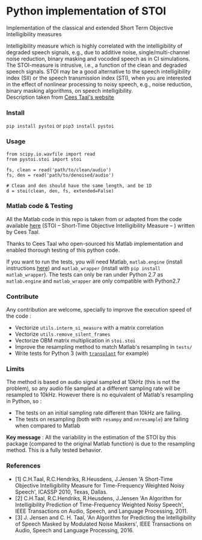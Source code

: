 # Python implementation of STOI

Implementation of the classical and extended Short Term Objective Intelligibility measures

Intelligibility measure which is highly correlated with the intelligibility of degraded speech signals, e.g., due to additive noise, single/multi-channel noise reduction, binary masking and vocoded speech as in CI simulations. The STOI-measure is intrusive, i.e., a function of the clean and degraded speech signals. STOI may be a good alternative to the speech intelligibility index (SII) or the speech transmission index (STI), when you are interested in the effect of nonlinear processing to noisy speech, e.g., noise reduction, binary masking algorithms, on speech intelligibility.   
Description taken from [Cees Taal's website](http://www.ceestaal.nl/code/)


### Install

`pip install pystoi` or
`pip3 install pystoi`

### Usage
```
from scipy.io.wavfile import read
from pystoi.stoi import stoi

fs, clean = read('path/to/clean/audio')
fs, den = read('path/to/denoised/audio')

# Clean and den should have the same length, and be 1D
d = stoi(clean, den, fs, extended=False)
```

### Matlab code & Testing

All the Matlab code in this repo is taken from or adapted from the code available [here](http://www.ceestaal.nl/code/) (STOI – Short-Time Objective Intelligibility Measure – ) written by Cees Taal.

Thanks to Cees Taal who open-sourced his Matlab implementation and enabled thorough testing of this python code.

If you want to run the tests, you will need Matlab, `matlab.engine` (install instructions [here](https://fr.mathworks.com/help/matlab/matlab_external/install-the-matlab-engine-for-python.html)) and `matlab_wrapper` (install with `pip install matlab_wrapper`).
The tests can only be ran under Python 2.7 as `matlab.engine` and `matlab_wrapper` are only compatible with Python2.7

### Contribute

Any contribution are welcome, specially to improve the execution speed of the code :
* Vectorize `utils.interm_si_measure` with a matrix correlation
* Vectorize `utils.remove_silent_frames`
* Vectorize OBM matrix multiplication in `stoi.stoi`
* Improve the resampling method to match Matlab's resampling in `tests/`
* Write tests for Python 3 (with [`transplant`](https://github.com/bastibe/transplant) for example)

### Limits

The method is based on audio signal sampled at 10kHz (this is not the problem), so any audio file sampled at a different sampling rate will be resampled to 10kHz. However there is no equivalent of Matlab's resampling in Python, so :

* The tests on an initial sampling rate different than 10kHz are failing.
* The tests on resampling (both with `resampy` and `nnresample`) are failing when compared to Matlab

**Key message** : All the variability in the estimation of the STOI by this package (compared to the original Matlab function) is due to the resampling method. This is a fully tested behavior.

### References
* [1] C.H.Taal, R.C.Hendriks, R.Heusdens, J.Jensen 'A Short-Time
  Objective Intelligibility Measure for Time-Frequency Weighted Noisy Speech',
  ICASSP 2010, Texas, Dallas.
* [2] C.H.Taal, R.C.Hendriks, R.Heusdens, J.Jensen 'An Algorithm for
  Intelligibility Prediction of Time-Frequency Weighted Noisy Speech',
  IEEE Transactions on Audio, Speech, and Language Processing, 2011.
* [3] J. Jensen and C. H. Taal, 'An Algorithm for Predicting the
  Intelligibility of Speech Masked by Modulated Noise Maskers',
  IEEE Transactions on Audio, Speech and Language Processing, 2016.
